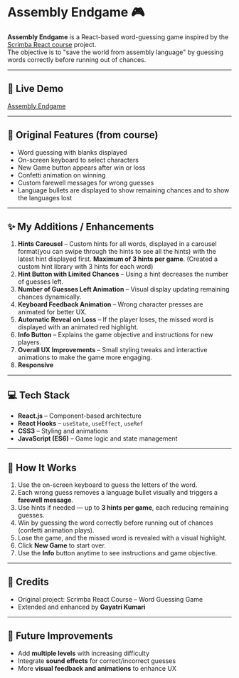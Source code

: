 # Assembly Endgame 🎮

**Assembly Endgame** is a React-based word-guessing game inspired by the [Scrimba React course](https://scrimba.com/learn-react-c0e) project.  
The objective is to "save the world from assembly language" by guessing words correctly before running out of chances.

---

## 🔗 Live Demo

[Assembly Endgame](https://wordguessergame.netlify.app/)

---

## 📝 Original Features (from course)

- Word guessing with blanks displayed  
- On-screen keyboard to select characters  
- New Game button appears after win or loss  
- Confetti animation on winning  
- Custom farewell messages for wrong guesses  
- Language bullets are displayed to show remaining chances and to show the languages lost

---

## ✨ My Additions / Enhancements

1. **Hints Carousel** – Custom hints for all words, displayed in a carousel format(you can swipe through the hints to see all the hints) with the latest hint displayed first. **Maximum of 3 hints per game**. (Created a custom hint library with 3 hints for each word)
2. **Hint Button with Limited Chances** – Using a hint decreases the number of guesses left.
3. **Number of Guesses Left Animation** – Visual display updating remaining chances dynamically.  
4. **Keyboard Feedback Animation** – Wrong character presses are animated for better UX.  
5. **Automatic Reveal on Loss** – If the player loses, the missed word is displayed with an animated red highlight.  
6. **Info Button** – Explains the game objective and instructions for new players.  
7. **Overall UX Improvements** – Small styling tweaks and interactive animations to make the game more engaging.
8. **Responsive**

---

## 💻 Tech Stack

- **React.js** – Component-based architecture  
- **React Hooks** – `useState`, `useEffect`, `useRef`  
- **CSS3** – Styling and animations  
- **JavaScript (ES6)** – Game logic and state management  

---

## 🚀 How It Works

1. Use the on-screen keyboard to guess the letters of the word.  
2. Each wrong guess removes a language bullet visually and triggers a **farewell message**.  
3. Use hints if needed — up to **3 hints per game**, each reducing remaining guesses.  
4. Win by guessing the word correctly before running out of chances (confetti animation plays).  
5. Lose the game, and the missed word is revealed with a visual highlight.  
6. Click **New Game** to start over.  
7. Use the **Info** button anytime to see instructions and game objective.  

---

## 🙌 Credits

- Original project: Scrimba React Course – Word Guessing Game  
- Extended and enhanced by **Gayatri Kumari**  

---

## 📂 Future Improvements

- Add **multiple levels** with increasing difficulty  
- Integrate **sound effects** for correct/incorrect guesses  
- More **visual feedback and animations** to enhance UX  

